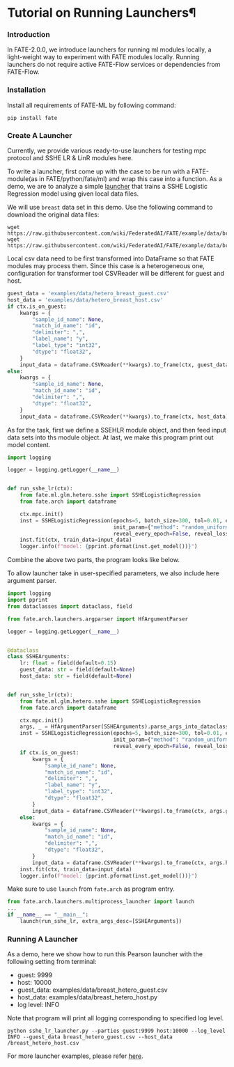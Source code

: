 # Tutorial on Running Launchers¶

### Introduction

In FATE-2.0.0, we introduce launchers for running ml modules locally, a light-weight way to experiment with FATE modules
locally. Running launchers do not require active FATE-Flow services or dependencies from FATE-Flow.

### Installation

Install all requirements of FATE-ML by following command:

```commandline
pip install fate
```

### Create A Launcher

Currently, we provide various ready-to-use launchers for testing mpc protocol and SSHE LR & LinR modules here.

To write a launcher, first come up with the case to be run with a FATE-module(as in FATE/python/fate/ml) and wrap this
case into a function. As a demo, we are to analyze a simple [launcher](../../../../launchers/sshe_lr_launcher.py) that
trains a SSHE Logistic Regression model using given local data files.

We will use `breast` data set in this demo. Use the following command to download the original data files:

```commandline
wget https://raw.githubusercontent.com/wiki/FederatedAI/FATE/example/data/breast_hetero_guest.csv
wget https://raw.githubusercontent.com/wiki/FederatedAI/FATE/example/data/breast_hetero_host.csv
```

Local csv data need to be first transformed into DataFrame so that FATE modules may process them. Since this case is a
heterogeneous one, configuration for transformer tool CSVReader will be different for guest and host.


```python
guest_data = 'examples/data/hetero_breast_guest.csv'
host_data = 'examples/data/hetero_breast_host.csv'
if ctx.is_on_guest:
    kwargs = {
        "sample_id_name": None,
        "match_id_name": "id",
        "delimiter": ",",
        "label_name": "y",
        "label_type": "int32",
        "dtype": "float32",
    }
    input_data = dataframe.CSVReader(**kwargs).to_frame(ctx, guest_data)
else:
    kwargs = {
        "sample_id_name": None,
        "match_id_name": "id",
        "delimiter": ",",
        "dtype": "float32",
    }
    input_data = dataframe.CSVReader(**kwargs).to_frame(ctx, host_data)
```

As for the task, first we define a SSEHLR module object, and then feed input data sets into ths module object. At
last, we make this program print out model content.

```python
import logging

logger = logging.getLogger(__name__)


def run_sshe_lr(ctx):
    from fate.ml.glm.hetero.sshe import SSHELogisticRegression
    from fate.arch import dataframe

    ctx.mpc.init()
    inst = SSHELogisticRegression(epochs=5, batch_size=300, tol=0.01, early_stop='diff', learning_rate=0.15,
                                  init_param={"method": "random_uniform", "fit_intercept": True, "random_state": 1},
                                  reveal_every_epoch=False, reveal_loss_freq=2, threshold=0.5)
    inst.fit(ctx, train_data=input_data)
    logger.info(f"model: {pprint.pformat(inst.get_model())}")
```

Combine the above two parts, the program looks like below.

To allow launcher take in user-specified parameters, we also include here argument parser.

```python
import logging
import pprint
from dataclasses import dataclass, field

from fate.arch.launchers.argparser import HfArgumentParser

logger = logging.getLogger(__name__)


@dataclass
class SSHEArguments:
    lr: float = field(default=0.15)
    guest_data: str = field(default=None)
    host_data: str = field(default=None)


def run_sshe_lr(ctx):
    from fate.ml.glm.hetero.sshe import SSHELogisticRegression
    from fate.arch import dataframe

    ctx.mpc.init()
    args, _ = HfArgumentParser(SSHEArguments).parse_args_into_dataclasses(return_remaining_strings=True)
    inst = SSHELogisticRegression(epochs=5, batch_size=300, tol=0.01, early_stop='diff', learning_rate=args.lr,
                                  init_param={"method": "random_uniform", "fit_intercept": True, "random_state": 1},
                                  reveal_every_epoch=False, reveal_loss_freq=2, threshold=0.5)
    if ctx.is_on_guest:
        kwargs = {
            "sample_id_name": None,
            "match_id_name": "id",
            "delimiter": ",",
            "label_name": "y",
            "label_type": "int32",
            "dtype": "float32",
        }
        input_data = dataframe.CSVReader(**kwargs).to_frame(ctx, args.guest_data)
    else:
        kwargs = {
            "sample_id_name": None,
            "match_id_name": "id",
            "delimiter": ",",
            "dtype": "float32",
        }
        input_data = dataframe.CSVReader(**kwargs).to_frame(ctx, args.host_data)
    inst.fit(ctx, train_data=input_data)
    logger.info(f"model: {pprint.pformat(inst.get_model())}")
```

Make sure to use `launch` from `fate.arch` as program entry.

```python
from fate.arch.launchers.multiprocess_launcher import launch
...
if __name__ == "__main__":
    launch(run_sshe_lr, extra_args_desc=[SSHEArguments])
```

### Running A Launcher

As a demo, here we show how to run this Pearson launcher with the following setting from terminal:

- guest: 9999
- host: 10000
- guest_data: examples/data/breast_hetero_guest.csv
- host_data: examples/data/breast_hetero_host.py
- log level: INFO

Note that program will print all logging corresponding to specified log level.

```commandline
python sshe_lr_launcher.py --parties guest:9999 host:10000 --log_level INFO --guest_data breast_hetero_guest.csv --host_data /breast_hetero_host.csv
```

For more launcher examples, please refer [here](../../../../launchers).